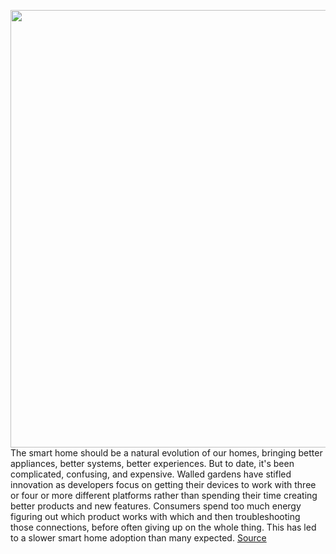 <img src='https://cdn.vox-cdn.com/thumbor/H0T9wgUO-1AedmjOordcXWc1O0Y=/0x0:2040x1360/1200x675/filters:focal(857x517:1183x843)/cdn.vox-cdn.com/uploads/chorus_image/image/70268917/acastro_211117_4887_0001.0.jpg' width='700px' /><br/>
The smart home should be a natural evolution of our homes, bringing better appliances, better systems, better experiences. But to date, it's been complicated, confusing, and expensive. Walled gardens have stifled innovation as developers focus on getting their devices to work with three or four or more different platforms rather than spending their time creating better products and new features. Consumers spend too much energy figuring out which product works with which and then troubleshooting those connections, before often giving up on the whole thing. This has led to a slower smart home adoption than many expected.
<a href='https://www.theverge.com/22787729/matter-smart-home-standard-apple-amazon-google'> Source <a/>